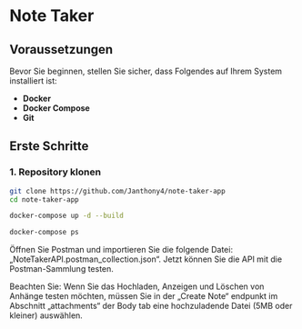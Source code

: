 # Note Taker

## Voraussetzungen

Bevor Sie beginnen, stellen Sie sicher, dass Folgendes auf Ihrem System installiert ist:
- **Docker** 
- **Docker Compose** 
- **Git** 

## Erste Schritte

### 1. Repository klonen
```bash
git clone https://github.com/Janthony4/note-taker-app
cd note-taker-app

docker-compose up -d --build

docker-compose ps
```

Öffnen Sie Postman und importieren Sie die folgende Datei: „NoteTakerAPI.postman_collection.json“.
Jetzt können Sie die API mit die Postman-Sammlung testen. 

Beachten Sie: Wenn Sie das Hochladen, Anzeigen und Löschen von Anhänge testen möchten, müssen Sie in der „Create Note“ endpunkt im Abschnitt „attachments“ der Body tab eine hochzuladende Datei (5MB oder kleiner) auswählen.
